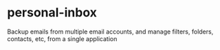 # personal-inbox
Backup emails from multiple email accounts, and manage filters, folders, contacts, etc, from a single application

